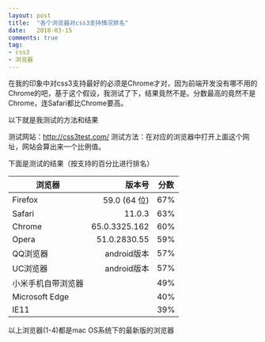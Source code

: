```yaml
---
layout: post
title:  "各个浏览器对css3支持情况排名"
date:   2018-03-15
comments: true
tag:
- css3
- 浏览器
---
```


在我的印象中对css3支持最好的必须是Chrome才对，因为前端开发没有哪不用的Chrome的吧，基于这个假设，我测试了下，结果竟然不是。分数最高的竟然不是Chrome，连Safari都比Chrome要高。

以下就是我测试的方法和结果

测试网站：http://css3test.com/
测试方法：在对应的浏览器中打开上面这个网址，网站会算出来一个比例值。

下面是测试的结果（按支持的百分比进行排名）

| 浏览器       | 版本号   |  分数  |
| --------   | -----:   | :----: |
| Firefox        | 59.0 (64 位)       |   67%  |
| Safari        | 11.0.3     |   63%   |
| Chrome        | 65.0.3325.162     |   60%   |
| Opera        | 51.0.2830.55      |   59%   |
| QQ浏览器        | android版本     |   57%   |
| UC浏览器        | android版本     |   57%   |
| 小米手机自带浏览器    |     |   49%   |
| Microsoft Edge         |    |   40%   |
| IE11        |     |   39%   |

以上浏览器(1-4)都是mac OS系统下的最新版的浏览器

